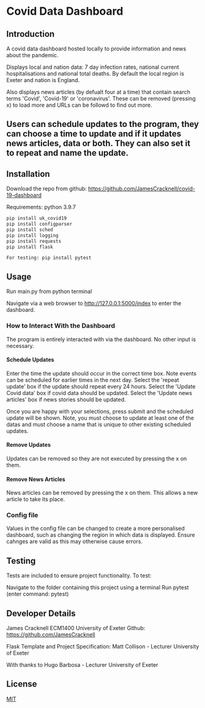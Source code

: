 # Covid Data Dashboard

## Introduction

A covid data dashboard hosted locally to provide information and news about the pandemic.

Displays local and nation data: 7 day infection rates, national current hospitalisations and national total deaths. By default the local region is Exeter and nation is England.

Also displays news articles (by defualt four at a time) that contain search terms 'Covid', 'Covid-19' or 'coronavirus'. These can be removed (pressing x) to load more and URLs can be followd to find out more.

Users can schedule updates to the program, they can choose a time to update and if it updates news articles, data or both. They can also set it to repeat and name the update.
---

## Installation

Download the repo from github: https://github.com/JamesCracknell/covid-19-dashboard

Requirements:
python 3.9.7
```python
pip install uk_covid19
pip install configparser
pip install sched
pip install logging
pip install requests
pip install flask
```

    For testing: pip install pytest


## Usage

Run main.py from python terminal

Navigate via a web browser to http://127.0.0.1:5000/index to enter the dashboard.

### How to Interact With the Dashboard
The program is entirely interacted with via the dashboard. No other input is necessary.

#### Schedule Updates

Enter the time the update should occur in the correct time box. Note events can be scheduled for earlier times in the next day.
Select the 'repeat update' box if the update should repeat every 24 hours.
Select the 'Update Covid data' box if covid data should be updated.
Select the 'Update news articles' box if news stories should be updated.

Once you are happy with your selections, press submit and the scheduled update will be shown. Note, you must choose to update at least one of the datas and must choose a name that is unique to other existing scheduled updates.

#### Remove Updates

Updates can be removed so they are not executed by pressing the x on them.

#### Remove News Articles

News articles can be removed by pressing the x on them. This allows a new article to take its place.

### Config file
Values in the config file can be changed to create a more personalised dashboard, such as changing the region in which data is displayed. Ensure cahnges are valid as this may otherwise cause errors.

## Testing

Tests are included to ensure project functionality. To test:

Navigate to the folder containing this project using a terminal
Run pytest (enter command: pytest)
## Developer Details
James Cracknell
ECM1400 University of Exeter
Github: https://github.com/JamesCracknell

Flask Template and Project Specification:
Matt Collison - Lecturer University of Exeter

With thanks to Hugo Barbosa - Lecturer University of Exeter

## License
[MIT](https://choosealicense.com/licenses/mit/)
